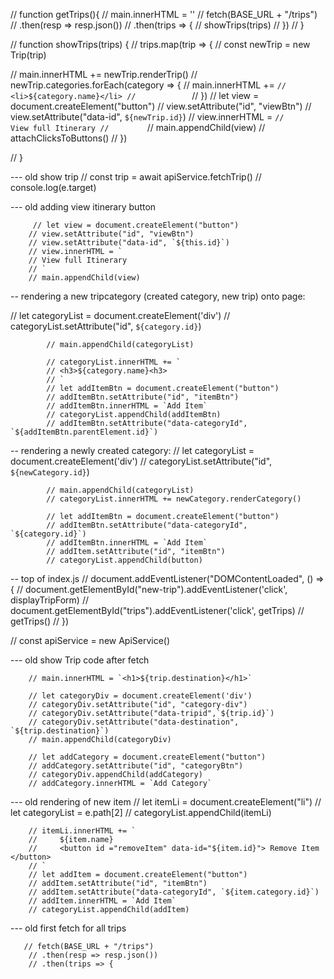 // function getTrips(){
//     main.innerHTML = ''
//     fetch(BASE_URL + "/trips")
//     .then(resp => resp.json())
//     .then(trips => {
//         showTrips(trips)
//     })
// }

// function showTrips(trips) { 
//     trips.map(trip => {
//         const newTrip = new Trip(trip)

//         main.innerHTML += newTrip.renderTrip()
//         newTrip.categories.forEach(category => {
//             main.innerHTML += `
//             <li>${category.name}</li>
//             `
//         })
//         let view = document.createElement("button")
//         view.setAttribute("id", "viewBtn")
//         view.setAttribute("data-id", `${newTrip.id}`)
//         view.innerHTML = `
//         View full Itinerary
//         `
//         main.appendChild(view)
//         attachClicksToButtons()
//     })
    
// }


 --- old show trip 
     // const trip = await apiService.fetchTrip()
    // console.log(e.target)

--- old adding view itinerary button

         // let view = document.createElement("button")
        // view.setAttribute("id", "viewBtn")
        // view.setAttribute("data-id", `${this.id}`)
        // view.innerHTML = `
        // View full Itinerary
        // `
        // main.appendChild(view)

-- rendering a new tripcategory (created category, new trip) onto page: 

 // let categoryList = document.createElement('div')
            // categoryList.setAttribute("id", `${category.id}`)
            
            // main.appendChild(categoryList)
            
            // categoryList.innerHTML += `
            // <h3>${category.name}<h3>
            // `
            // let addItemBtn = document.createElement("button")
            // addItemBtn.setAttribute("id", "itemBtn")
            // addItemBtn.innerHTML = `Add Item`
            // categoryList.appendChild(addItemBtn)
            // addItemBtn.setAttribute("data-categoryId", `${addItemBtn.parentElement.id}`)

-- rendering a newly created category: 
    // let categoryList = document.createElement('div')
            // categoryList.setAttribute("id", `${newCategory.id}`)
            
            // main.appendChild(categoryList)
            // categoryList.innerHTML += newCategory.renderCategory()

            // let addItemBtn = document.createElement("button")
            // addItemBtn.setAttribute("data-categoryId", `${category.id}`)
            // addItemBtn.innerHTML = `Add Item`
            // addItem.setAttribute("id", "itemBtn")
            // categoryList.appendChild(button)

-- top of index.js
    // document.addEventListener("DOMContentLoaded", () => {
//     document.getElementById("new-trip").addEventListener('click', displayTripForm)
//     document.getElementById("trips").addEventListener('click', getTrips)
//     getTrips()
// })

// const apiService = new ApiService()

--- old show Trip code after fetch 

        // main.innerHTML = `<h1>${trip.destination}</h1>`

        // let categoryDiv = document.createElement('div')
        // categoryDiv.setAttribute("id", "category-div")
        // categoryDiv.setAttribute("data-tripid",`${trip.id}`)
        // categoryDiv.setAttribute("data-destination", `${trip.destination}`)
        // main.appendChild(categoryDiv)

        // let addCategory = document.createElement("button")
        // addCategory.setAttribute("id", "categoryBtn")
        // categoryDiv.appendChild(addCategory)
        // addCategory.innerHTML = `Add Category`

--- old rendering of new item 
        // let itemLi = document.createElement("li")
        // let categoryList = e.path[2]
        // categoryList.appendChild(itemLi)

        // itemLi.innerHTML += `
        //     ${item.name}
        //     <button id ="removeItem" data-id="${item.id}"> Remove Item </button>
        // `
        // let addItem = document.createElement("button")
        // addItem.setAttribute("id", "itemBtn")
        // addItem.setAttribute("data-categoryId", `${item.category.id}`)
        // addItem.innerHTML = `Add Item`
        // categoryList.appendChild(addItem)
        
--- old first fetch for all trips 

       // fetch(BASE_URL + "/trips")
        // .then(resp => resp.json())
        // .then(trips => {